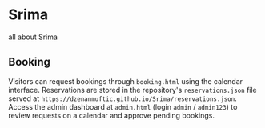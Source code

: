 # Srima
all about Srima

## Booking

Visitors can request bookings through `booking.html` using the calendar interface.
Reservations are stored in the repository's `reservations.json` file served at
`https://dzenanmuftic.github.io/Srima/reservations.json`.
Access the admin dashboard at `admin.html` (login `admin` / `admin123`) to review
requests on a calendar and approve pending bookings.
